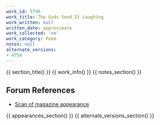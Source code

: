 ```yaml
---
work_id: 5796
work_title: The Gods Send It Laughing
work_written: null
written_date: approximate
work_collected: 'no'
work_category: Poem
notes: null
alternate_versions:
- 4754
---
```


{{ section_title() }}
{{ work_info() }}
{{ notes_section() }}
## Forum References
- [Scan of magazine appearance](https://bukowskiforum.com/threads/you-are-the-big-name-on-the-marquee-and-three-more-poems-chiron-review-the-kindred-spirit-no-16-1988.12772/)

{{ appearances_section() }}
{{ alternate_versions_section() }}